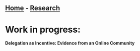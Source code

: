 ## [Home](./index.html)  -  [Research](./research.html)

# Work in progress:

**Delegation as Incentive: Evidence from an Online Community**
